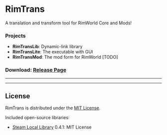 # RimTrans

A translation and transform tool for RimWorld Core and Mods!

### Projects

* **RimTransLib**: Dynamic-link library
* **RimTransLite**: The executable with GUI
* **RimTransMod**: The mod form for RimWorld [TODO]

### Download: [Release Page](https://github.com/duduluu/RimTrans/releases)

---



---

## License

RimTrans is distributed under the [MIT License](https://opensource.org/licenses/MIT).

Included open-source libraries:

* [Steam Local Library](https://github.com/ObsidianMinor/Steam-Local-Library) 0.4.1: MIT License



